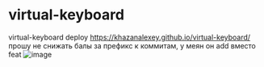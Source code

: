 # virtual-keyboard
virtual-keyboard
deploy https://khazanalexey.github.io/virtual-keyboard/
прошу не снижать балы за префикс к коммитам, у меян он add вместо feat
![image](https://user-images.githubusercontent.com/64707536/167489453-abe2cf61-837c-4240-90eb-bf32e60922ad.png)

